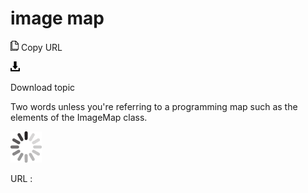 # image map

![Copy URL](media/image-map/Copy.png)
Copy URL

![Download](media/image-map/Download.png)

Download topic

Two words unless you're referring to a programming map such as the elements of the ImageMap class.

![In progress](media/image-map/activity-large.gif)

URL :
